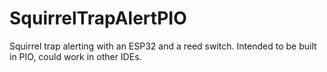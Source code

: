 # SquirrelTrapAlertPIO

Squirrel trap alerting with an ESP32 and a reed switch. Intended to be built in PIO, could work in other IDEs.
